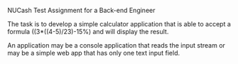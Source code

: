 NUCash Test Assignment for a Back-end Engineer

The task is to develop a simple calculator application that is able to accept a formula ((3*((4-5)/23)-15%) and will display the result.

An application may be a console application that reads the input stream or may be a simple web app that has only one text input field.
